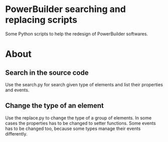 # PowerBuilder searching and replacing scripts

Some Python scripts to help the redesign of PowerBuilder softwares.

# About
## Search in the source code

Use the search.py for search given type of elements and list their properties and events.

## Change the type of an element

Use the replace.py to change the type of a group of elements. In some cases the properties has to be changed to setter functions. Some events has to be changed too, because some types manage their events differently.